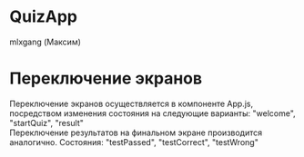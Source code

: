 # QuizApp

mlxgang (Максим)

# Переключение экранов
Переключение экранов осуществляется в компоненте App.js, посредством изменения состояния на следующие варианты: "welcome", "startQuiz", "result"  
Переключение результатов на финальном экране производится аналогично. Состояния: "testPassed", "testCorrect", "testWrong"